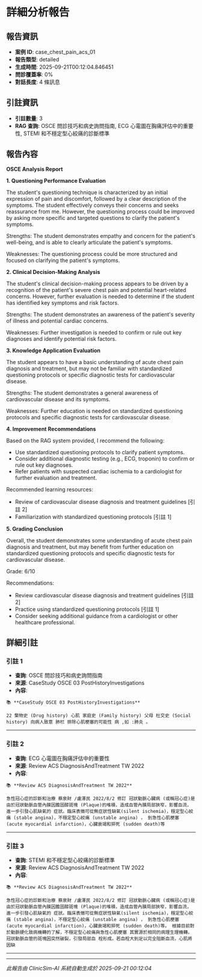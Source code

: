 # 詳細分析報告

## 報告資訊
- **案例 ID**: case_chest_pain_acs_01
- **報告類型**: detailed
- **生成時間**: 2025-09-21T00:12:04.846451
- **問診覆蓋率**: 0%
- **對話長度**: 4 條訊息

## 引註資訊
- **引註數量**: 3
- **RAG 查詢**: OSCE 問診技巧和病史詢問指南, ECG 心電圖在胸痛評估中的重要性, STEMI 和不穩定型心絞痛的診斷標準

## 報告內容

**OSCE Analysis Report**

**1. Questioning Performance Evaluation**

The student's questioning technique is characterized by an initial expression of pain and discomfort, followed by a clear description of the symptoms. The student effectively conveys their concerns and seeks reassurance from me. However, the questioning process could be improved by asking more specific and targeted questions to clarify the patient's symptoms.

Strengths: The student demonstrates empathy and concern for the patient's well-being, and is able to clearly articulate the patient's symptoms.

Weaknesses: The questioning process could be more structured and focused on clarifying the patient's symptoms.

**2. Clinical Decision-Making Analysis**

The student's clinical decision-making process appears to be driven by a recognition of the patient's severe chest pain and potential heart-related concerns. However, further evaluation is needed to determine if the student has identified key symptoms and risk factors.

Strengths: The student demonstrates an awareness of the patient's severity of illness and potential cardiac concerns.

Weaknesses: Further investigation is needed to confirm or rule out key diagnoses and identify potential risk factors.

**3. Knowledge Application Evaluation**

The student appears to have a basic understanding of acute chest pain diagnosis and treatment, but may not be familiar with standardized questioning protocols or specific diagnostic tests for cardiovascular disease.

Strengths: The student demonstrates a general awareness of cardiovascular disease and its symptoms.

Weaknesses: Further education is needed on standardized questioning protocols and specific diagnostic tests for cardiovascular disease.

**4. Improvement Recommendations**

Based on the RAG system provided, I recommend the following:

* Use standardized questioning protocols to clarify patient symptoms.
* Consider additional diagnostic testing (e.g., ECG, troponin) to confirm or rule out key diagnoses.
* Refer patients with suspected cardiac ischemia to a cardiologist for further evaluation and treatment.

Recommended learning resources:

* Review of cardiovascular disease diagnosis and treatment guidelines [引註 2]
* Familiarization with standardized questioning protocols [引註 1]

**5. Grading Conclusion**

Overall, the student demonstrates some understanding of acute chest pain diagnosis and treatment, but may benefit from further education on standardized questioning protocols and specific diagnostic tests for cardiovascular disease.

Grade: 6/10

Recommendations:

* Review cardiovascular disease diagnosis and treatment guidelines [引註 2]
* Practice using standardized questioning protocols [引註 1]
* Consider seeking additional guidance from a cardiologist or other healthcare professional.

## 詳細引註

### 引註 1
- **查詢**: OSCE 問診技巧和病史詢問指南
- **來源**: CaseStudy OSCE 03 PostHistoryInvestigations
- **內容**: 
```
📚 **CaseStudy OSCE 03 PostHistoryInvestigations**

22 檠物史 (Drug history) 心肌 家庭史 (Family history) 父母 杜交史 (Social history) 向病人致意 肺栏 排除心肌梗塞的可能性 病 ,如 :肺炎 。
```

---
### 引註 2
- **查詢**: ECG 心電圖在胸痛評估中的重要性
- **來源**: Review ACS DiagnosisAndTreatment TW 2022
- **內容**: 
```
📚 **Review ACS DiagnosisAndTreatment TW 2022**

急性冠心症的診斷和治療 蔡泉財 /盧澤民 2022/8/2 修訂 冠狀動脈心臟病 (或稱冠心症)是由於冠狀動脈血管內膜因膽固醇斑塊 (Plaque)的堆積，造成血管內膜局部狹窄，影響血流，進一步引發心肌缺氧的 症狀。臨床表徵可從無症狀性缺氧(silent ischemia)，穩定型心絞痛 (stable angina)，不穩定型心絞痛 (unstable angina) ， 到急性心肌梗塞 (acute myocardial infarction)，心臟衰竭和猝死 (sudden death)等
```

---
### 引註 3
- **查詢**: STEMI 和不穩定型心絞痛的診斷標準
- **來源**: Review ACS DiagnosisAndTreatment TW 2022
- **內容**: 
```
📚 **Review ACS DiagnosisAndTreatment TW 2022**

急性冠心症的診斷和治療 蔡泉財 /盧澤民 2022/8/2 修訂 冠狀動脈心臟病 (或稱冠心症)是由於冠狀動脈血管內膜因膽固醇斑塊 (Plaque)的堆積，造成血管內膜局部狹窄，影響血流，進一步引發心肌缺氧的 症狀。臨床表徵可從無症狀性缺氧(silent ischemia)，穩定型心絞痛 (stable angina)，不穩定型心絞痛 (unstable angina) ， 到急性心肌梗塞 (acute myocardial infarction)，心臟衰竭和猝死 (sudden death)等。 根據目前對於動脈硬化致病機轉的了解，不穩定型心絞痛與急性心肌梗塞 其實源於相同的病理生理機轉。冠狀動脈血管的斑塊因突然破裂，引發局部血 栓形成。若血栓大到足以完全阻斷血流，心肌將因缺
```

---

---
*此報告由 ClinicSim-AI 系統自動生成於 2025-09-21 00:12:04*
